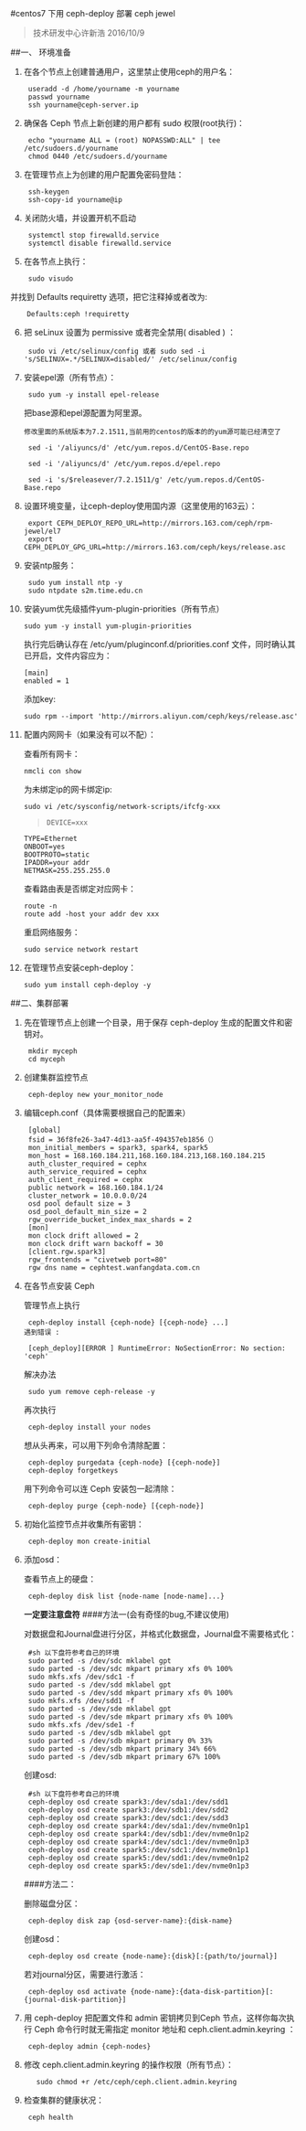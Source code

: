 #centos7 下用 ceph-deploy 部署 ceph jewel
>技术研发中心许新浩 2016/10/9 

##一、 环境准备

1. 在各个节点上创建普通用户，这里禁止使用ceph的用户名：
       
		useradd -d /home/yourname -m yourname
        passwd yourname
        ssh yourname@ceph-server.ip

2. 确保各 Ceph 节点上新创建的用户都有 sudo 权限(root执行)：
        
		echo "yourname ALL = (root) NOPASSWD:ALL" | tee /etc/sudoers.d/yourname
        chmod 0440 /etc/sudoers.d/yourname

3. 在管理节点上为创建的用户配置免密码登陆：
        
		ssh-keygen
        ssh-copy-id yourname@ip

4. 关闭防火墙，并设置开机不启动        
       
	    systemctl stop firewalld.service 
        systemctl disable firewalld.service

5. 在各节点上执行：

		sudo visudo 
并找到 Defaults requiretty 选项，把它注释掉或者改为:

		Defaults:ceph !requiretty 

6. 把 seLinux 设置为 permissive 或者完全禁用( disabled ) ：
 
		sudo vi /etc/selinux/config 或者 sudo sed -i 's/SELINUX=.*/SELINUX=disabled/' /etc/selinux/config

7. 安装epel源（所有节点）：
        
        sudo yum -y install epel-release 
            
      把base源和epel源配置为阿里源。
            
       修改里面的系统版本为7.2.1511,当前用的centos的版本的的yum源可能已经清空了

        sed -i '/aliyuncs/d' /etc/yum.repos.d/CentOS-Base.repo

        sed -i '/aliyuncs/d' /etc/yum.repos.d/epel.repo

        sed -i 's/$releasever/7.2.1511/g' /etc/yum.repos.d/CentOS-Base.repo

8. 设置环境变量，让ceph-deploy使用国内源（这里使用的163云）：

		export CEPH_DEPLOY_REPO_URL=http://mirrors.163.com/ceph/rpm-jewel/el7
		export CEPH_DEPLOY_GPG_URL=http://mirrors.163.com/ceph/keys/release.asc

9. 安装ntp服务：

        sudo yum install ntp -y
        sudo ntpdate s2m.time.edu.cn

10. 安装yum优先级插件yum-plugin-priorities（所有节点）
    
    	sudo yum -y install yum-plugin-priorities

    执行完后确认存在 /etc/yum/pluginconf.d/priorities.conf 文件，同时确认其已开启，文件内容应为：

	    [main]
	    enabled = 1

    添加key:
    
    	sudo rpm --import 'http://mirrors.aliyun.com/ceph/keys/release.asc'

    
11. 配置内网网卡（如果没有可以不配）：

     查看所有网卡：

        nmcli con show
       为未绑定ip的网卡绑定ip: 

		sudo vi /etc/sysconfig/network-scripts/ifcfg-xxx
	>     DEVICE=xxx
		TYPE=Ethernet
		ONBOOT=yes
		BOOTPROTO=static
		IPADDR=your addr
		NETMASK=255.255.255.0

      查看路由表是否绑定对应网卡：
	
		route -n
        route add -host your addr dev xxx
       
	 重启网络服务：

        sudo service network restart

12. 在管理节点安装ceph-deploy：
       
        sudo yum install ceph-deploy -y


##二、集群部署

1. 先在管理节点上创建一个目录，用于保存 ceph-deploy 生成的配置文件和密钥对。
      
     	mkdir myceph
        cd myceph

2. 创建集群监控节点

        ceph-deploy new your_monitor_node

3. 编辑ceph.conf（具体需要根据自己的配置来）
        
		[global]
		fsid = 36f8fe26-3a47-4d13-aa5f-494357eb1856（）
		mon_initial_members = spark3, spark4, spark5
		mon_host = 168.160.184.211,168.160.184.213,168.160.184.215
		auth_cluster_required = cephx
		auth_service_required = cephx
		auth_client_required = cephx
		public network = 168.160.184.1/24
		cluster_network = 10.0.0.0/24 
		osd pool default size = 3
		osd_pool_default_min_size = 2 
		rgw_override_bucket_index_max_shards = 2
		[mon]
		mon clock drift allowed = 2
		mon clock drift warn backoff = 30
		[client.rgw.spark3]
		rgw_frontends = "civetweb port=80"
		rgw dns name = cephtest.wanfangdata.com.cn
        
4. 在各节点安装 Ceph
    
    管理节点上执行
         
		ceph-deploy install {ceph-node} [{ceph-node} ...]
       遇到错误 :
        
		[ceph_deploy][ERROR ] RuntimeError: NoSectionError: No section: 'ceph'
      解决办法 
          
		sudo yum remove ceph-release -y  
	再次执行  

		ceph-deploy install your nodes
      
                
	想从头再来，可以用下列命令清除配置：
                     
		ceph-deploy purgedata {ceph-node} [{ceph-node}] 
        ceph-deploy forgetkeys
                 
	用下列命令可以连 Ceph 安装包一起清除：
                      
		ceph-deploy purge {ceph-node} [{ceph-node}]
        
5. 初始化监控节点并收集所有密钥：
            
		ceph-deploy mon create-initial
    
6. 添加osd：
    
    查看节点上的硬盘： 

		ceph-deploy disk list {node-name [node-name]...}   
	**一定要注意盘符** 
	####方法一(会有奇怪的bug,不建议使用)

      对数据盘和Journal盘进行分区，并格式化数据盘，Journal盘不需要格式化：

		#sh 以下盘符参考自己的环境
		sudo parted -s /dev/sdc mklabel gpt
		sudo parted -s /dev/sdc mkpart primary xfs 0% 100%
		sudo mkfs.xfs /dev/sdc1 -f
		sudo parted -s /dev/sdd mklabel gpt
		sudo parted -s /dev/sdd mkpart primary xfs 0% 100%
		sudo mkfs.xfs /dev/sdd1 -f
		sudo parted -s /dev/sde mklabel gpt
		sudo parted -s /dev/sde mkpart primary xfs 0% 100%
		sudo mkfs.xfs /dev/sde1 -f
		sudo parted -s /dev/sdb mklabel gpt
		sudo parted -s /dev/sdb mkpart primary 0% 33%
		sudo parted -s /dev/sdb mkpart primary 34% 66%
		sudo parted -s /dev/sdb mkpart primary 67% 100%

	创建osd:

		#sh 以下盘符参考自己的环境
		ceph-deploy osd create spark3:/dev/sda1:/dev/sdd1
		ceph-deploy osd create spark3:/dev/sdb1:/dev/sdd2
		ceph-deploy osd create spark3:/dev/sdc1:/dev/sdd3
		ceph-deploy osd create spark4:/dev/sda1:/dev/nvme0n1p1
		ceph-deploy osd create spark4:/dev/sdb1:/dev/nvme0n1p2
		ceph-deploy osd create spark4:/dev/sdc1:/dev/nvme0n1p3
		ceph-deploy osd create spark5:/dev/sdc1:/dev/nvme0n1p1
		ceph-deploy osd create spark5:/dev/sdd1:/dev/nvme0n1p2
		ceph-deploy osd create spark5:/dev/sde1:/dev/nvme0n1p3

	####方法二：

   	删除磁盘分区：

		ceph-deploy disk zap {osd-server-name}:{disk-name}

    创建osd： 

		ceph-deploy osd create {node-name}:{disk}[:{path/to/journal}]   
  
  	若对journal分区，需要进行激活：

        ceph-deploy osd activate {node-name}:{data-disk-partition}[:{journal-disk-partition}]
        
    
7. 用 ceph-deploy 把配置文件和 admin 密钥拷贝到Ceph 节点，这样你每次执行 Ceph 命令行时就无需指定 monitor 地址和 ceph.client.admin.keyring ：
    
        ceph-deploy admin {ceph-nodes}

8. 修改 ceph.client.admin.keyring 的操作权限（所有节点）：
        
          sudo chmod +r /etc/ceph/ceph.client.admin.keyring

9. 检查集群的健康状况：
        
        ceph health

                
       
                    
        


                                        




